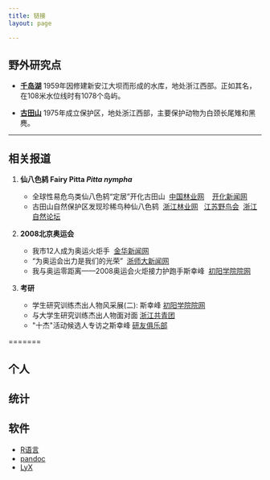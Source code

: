 ```yaml
---
title: 链接
layout: page

---
```



## 野外研究点

- **[千岛湖](/cn/pages/thousand-island-lake)** 1959年因修建新安江大坝而形成的水库，地处浙江西部。正如其名，在108米水位线时有1078个岛屿。

- **[古田山](/cn/pages/gutianshan-reserve)** 1975年成立保护区，地处浙江西部，主要保护动物为白颈长尾雉和黑麂。

---

## 相关报道

1. **仙八色鸫 Fairy Pitta *Pitta nympha***

	- 全球性易危鸟类仙八色鸫“定居”开化古田山
 [中国林业网](http://gts.forestry.gov.cn/business/htmlfiles/khgtsbhq/tpxw/201303/5860.html) 
  [开化新闻网](http://khnews.zjol.com.cn/khnews/system/2011/08/02/014061335.shtml)
	- 古田山自然保护区发现珍稀鸟种仙八色鸫
 [浙江林业网](http://gov.zjly.gov.cn/sndt/10674.htm)   [江苏野鸟会](http://www.freebird.org.cn/archiver/tid-10938.html)  [浙江自然论坛](http://bbs.zmnh.com/redirect.php?tid=17540&goto=lastpost)

1. **2008北京奥运会** 

	- 我市12人成为奥运火炬手
 [金华新闻网](http://www.jhnews.com.cn/jhrb/2008-03/22/content_76844.htm)
	- “为奥运会出力是我们的光荣”
 [浙师大新闻网](http://news.zjnu.edu.cn/Article/zjsfdxb/No143/xsb/200710/2863.html)
	- 我与奥运零距离——2008奥运会火炬接力护跑手斯幸峰
 [初阳学院院网](http://cyxy.zjnu.edu.cn/show.aspx?id=751&cid=67)

1. **考研** 

	- 学生研究训练杰出人物风采展(二): 斯幸峰 [初阳学院院网](http://cyxy.zjnu.edu.cn/show.aspx?id=1360&cid=83)
	- 与大学生研究训练杰出人物面对面 [浙江共青团](http://www.zjgqt.org/Item/5868005.aspx)
	- "十杰"活动候选人专访之斯幸峰
[研友俱乐部](http://blog.sina.com.cn/s/blog_4e9e83de0100908d.html)

=======

## 个人

## 统计

## 软件

- [R语言](http://www.r-project.org) 
- [pandoc](http://johnmacfarlane.net/pandoc/) 
- [LyX](http://www.lyx.org) 

